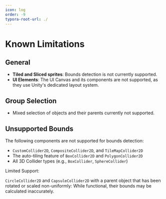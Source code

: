 ```yaml
---
icon: log
order: -9
typora-root-url: ./
---
```


# Known Limitations

## General

- **Tiled and Sliced sprites**: Bounds detection is not currently supported.
- **UI Elements**: The UI Canvas and its components are not supported, as they use Unity's dedicated layout system.

## Group Selection

- Mixed selection of objects and their parents currently not supported.

## Unsupported Bounds 

The following components are not supported for bounds detection:

- `CustomCollider2D`, `CompositeCollider2D`, and `TileMapCollider2D`
- The auto-tiling feature of `BoxCollider2D` and `PolygonCollider2D`
- All 3D Collider types (e.g., `BoxCollider`, `SphereCollider`)

Limited Support:

`CircleCollider2D` and `CapsuleCollider2D` with a parent object that has been rotated or scaled non-uniformly: While functional, their bounds may be calculated inaccurately.
